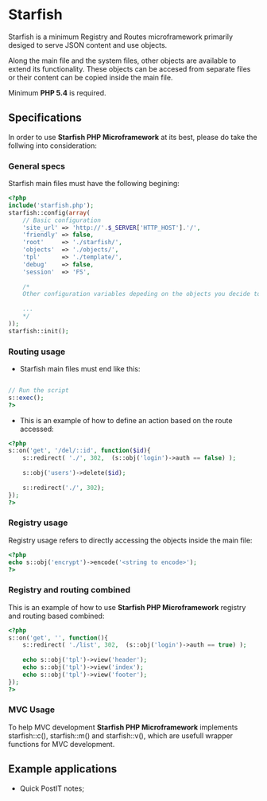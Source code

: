 # Starfish

Starfish is a minimum Registry and Routes microframework primarily desiged to serve JSON content and use objects.

Along the main file and the system files, other objects are available to extend its functionality. These objects can be accesed from separate files or their content can be copied inside the main file.

Minimum **PHP 5.4** is required.

## Specifications

In order to use **Starfish PHP Microframework** at its best, please do take the follwing into consideration:

### General specs

Starfish main files must have the following begining:
```php
<?php
include('starfish.php');
starfish::config(array(
	// Basic configuration
    'site_url' => 'http://'.$_SERVER['HTTP_HOST'].'/',
    'friendly' => false,
	'root'	   => './starfish/',
	'objects'  => './objects/',
	'tpl'	   => './template/',
    'debug'    => false,
	'session'  => 'FS',
	
	/*
	Other configuration variables depeding on the objects you decide to include.
	
	...
	*/
));
starfish::init();
```

### Routing usage

* Starfish main files must end like this:
```php

// Run the script
s::exec();
?>
```

* This is an example of how to define an action based on the route accessed:
```php
<?php
s::on('get', '/del/::id', function($id){
	s::redirect( './', 302,  (s::obj('login')->auth == false) );
	
	s::obj('users')->delete($id);
	
	s::redirect('./', 302);
});
?>
```

### Registry usage
Registry usage refers to directly accessing the objects inside the main file:

```php
<?php
echo s::obj('encrypt')->encode('<string to encode>');
?>
```

### Registry and routing combined

This is an example of how to use **Starfish PHP Microframework** registry and routing based combined:
```php
<?php
s::on('get', '', function(){
	s::redirect( './list', 302,  (s::obj('login')->auth == true) );
	
	echo s::obj('tpl')->view('header');
	echo s::obj('tpl')->view('index');
	echo s::obj('tpl')->view('footer');
});
?>
```

### MVC Usage
To help MVC development **Starfish PHP Microframework** implements starfish::c(), starfish::m() and starfish::v(), which are usefull wrapper functions for MVC development.

## Example applications

* Quick PostIT notes;